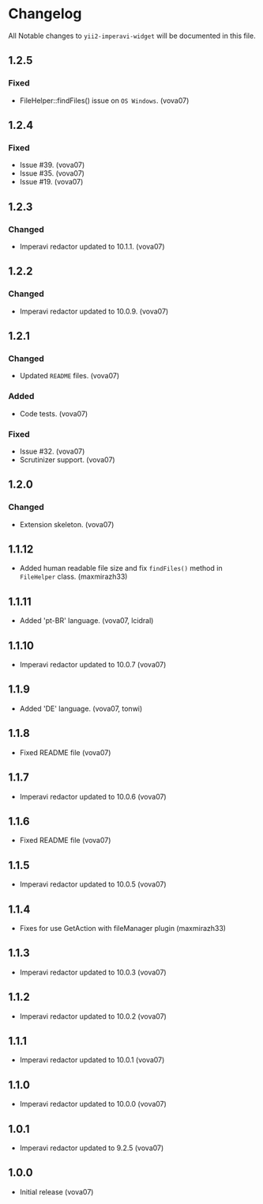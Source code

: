 # Changelog

All Notable changes to `yii2-imperavi-widget` will be documented in this file.

## 1.2.5

### Fixed
- FileHelper::findFiles() issue on `OS Windows`. (vova07)

## 1.2.4

### Fixed
- Issue #39. (vova07)
- Issue #35. (vova07)
- Issue #19. (vova07)

## 1.2.3

### Changed
- Imperavi redactor updated to 10.1.1. (vova07)

## 1.2.2

### Changed
- Imperavi redactor updated to 10.0.9. (vova07)

## 1.2.1

### Changed
- Updated `README` files. (vova07)

### Added
- Code tests. (vova07)

### Fixed
- Issue #32. (vova07)
- Scrutinizer support. (vova07) 

## 1.2.0

### Changed
- Extension skeleton. (vova07)

## 1.1.12
- Added human readable file size and fix `findFiles()` method in `FileHelper` class. (maxmirazh33)

## 1.1.11
- Added 'pt-BR' language. (vova07, lcidral)

## 1.1.10
- Imperavi redactor updated to 10.0.7 (vova07)

## 1.1.9
- Added 'DE' language. (vova07, tonwi)

## 1.1.8
- Fixed README file (vova07)

## 1.1.7
- Imperavi redactor updated to 10.0.6 (vova07)

## 1.1.6
- Fixed README file (vova07)

## 1.1.5
- Imperavi redactor updated to 10.0.5 (vova07)

## 1.1.4
- Fixes for use GetAction with fileManager plugin (maxmirazh33)

## 1.1.3
- Imperavi redactor updated to 10.0.3 (vova07)

## 1.1.2
- Imperavi redactor updated to 10.0.2 (vova07)

## 1.1.1
- Imperavi redactor updated to 10.0.1 (vova07)

## 1.1.0
- Imperavi redactor updated to 10.0.0 (vova07)

## 1.0.1
- Imperavi redactor updated to 9.2.5 (vova07)

## 1.0.0
- Initial release (vova07)